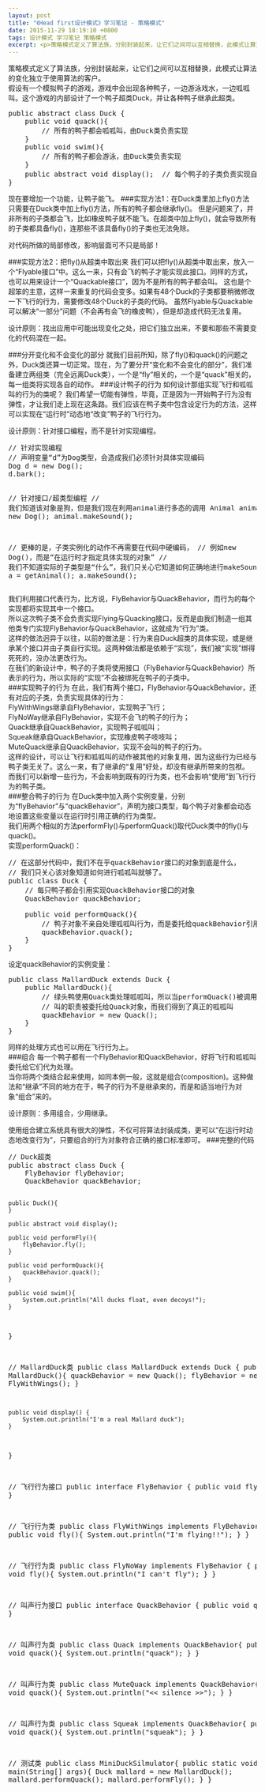 ```yaml
---
layout: post
title: "《Head first设计模式》学习笔记 - 策略模式"
date: 2015-11-29 18:19:10 +0800
tags: 设计模式 学习笔记 策略模式
excerpt: <p>策略模式定义了算法族，分别封装起来，让它们之间可以互相替换，此模式让算法的变化独立于使用算法的客户。</p>
---
```


<div class="alert alert-success" role="alert">策略模式定义了算法族，分别封装起来，让它们之间可以互相替换，此模式让算法的变化独立于使用算法的客户。</div>
假设有一个模拟鸭子的游戏，游戏中会出现各种鸭子，一边游泳戏水，一边呱呱叫。这个游戏的内部设计了一个鸭子超类Duck，并让各种鸭子继承此超类。  
<pre class="mcode">
public abstract class Duck {
    public void quack(){
        // 所有的鸭子都会呱呱叫，由Duck类负责实现
    }
    public void swim(){
        // 所有的鸭子都会游泳，由Duck类负责实现
    }
    public abstract void display();  // 每个鸭子的子类负责实现自己的display
}
</pre>
现在要增加一个功能，让鸭子能飞。
###实现方法1：在Duck类里加上fly()方法
只需要在Duck类中加上fly()方法，所有的鸭子都会继承fly()。  
但是问题来了，并非所有的子类都会飞，比如橡皮鸭子就不能飞。在超类中加上fly()，就会导致所有的子类都具备fly()，连那些不该具备fly()的子类也无法免除。  
<p class="text-danger">对代码所做的局部修改，影响层面可不只是局部！</p>
###实现方法2：把fly()从超类中取出来
我们可以把fly()从超类中取出来，放入一个“Flyable接口”中。这么一来，只有会飞的鸭子才能实现此接口。同样的方式，也可以用来设计一个“Quackable接口”，因为不是所有的鸭子都会叫。  
这也是个超笨的主意，这样一来重复的代码会变多。如果有48个Duck的子类都要稍微修改一下飞行的行为，需要修改48个Duck的子类的代码。  
虽然Flyable与Quackable可以解决“一部分”问题（不会再有会飞的橡皮鸭），但是却造成代码无法复用。  
<p class="text-danger">设计原则：找出应用中可能出现变化之处，把它们独立出来，不要和那些不需要变化的代码混在一起。</p>
###分开变化和不会变化的部分
就我们目前所知，除了fly()和quack()的问题之外，Duck类还算一切正常。现在，为了要分开“变化和不会变化的部分”，我们准备建立两组类（完全远离Duck类），一个是“fly”相关的，一个是“quack”相关的，每一组类将实现各自的动作。
###设计鸭子的行为
如何设计那组实现飞行和呱呱叫的行为的类呢？  
我们希望一切能有弹性，毕竟，正是因为一开始鸭子行为没有弹性，才让我们走上现在这条路。我们应该在鸭子类中包含设定行为的方法，这样可以实现在“运行时”动态地“改变”鸭子的飞行行为。  
<p class="text-danger">设计原则：针对接口编程，而不是针对实现编程。</p>
<pre class="mcode">
// 针对实现编程
// 声明变量“d”为Dog类型，会造成我们必须针对具体实现编码
Dog d = new Dog();
d.bark();

// 针对接口/超类型编程
// 我们知道该对象是狗，但是我们现在利用animal进行多态的调用
Animal animal = new Dog();
animal.makeSound();

// 更棒的是，子类实例化的动作不再需要在代码中硬编码，
// 例如new Dog()，而是“在运行时才指定具体实现的对象”
// 我们不知道实际的子类型是“什么”，我们只关心它知道如何正确地进行makeSound()的动作就够了
a = getAnimal();
a.makeSound();
</pre>
我们利用接口代表行为，比方说，FlyBehavior与QuackBehavior，而行为的每个实现都将实现其中一个接口。  
所以这次鸭子类不会负责实现Flying与Quacking接口，反而是由我们制造一组其他类专门实现FlyBehavior与QuackBehavior，这就成为“行为”类。  
这样的做法迥异于以往，以前的做法是：行为来自Duck超类的具体实现，或是继承某个接口并由子类自行实现。这两种做法都是依赖于“实现”，我们被“实现”绑得死死的，没办法更改行为。  
在我们的新设计中，鸭子的子类将使用接口（FlyBehavior与QuackBehavior）所表示的行为，所以实际的“实现”不会被绑死在鸭子的子类中。  
###实现鸭子的行为
在此，我们有两个接口，FlyBehavior与QuackBehavior，还有对应的子类，负责实现具体的行为：  
FlyWithWings继承自FlyBehavior，实现鸭子飞行；  
FlyNoWay继承自FlyBehavior，实现不会飞的鸭子的行为；  
Quack继承自QuackBehavior，实现鸭子呱呱叫；  
Squeak继承自QuackBehavior，实现橡皮鸭子吱吱叫；  
MuteQuack继承自QuackBehavior，实现不会叫的鸭子的行为。  
这样的设计，可以让飞行和呱呱叫的动作被其他的对象复用，因为这些行为已经与鸭子类无关了。这么一来，有了继承的“复用”好处，却没有继承所带来的包袱。  
而我们可以新增一些行为，不会影响到既有的行为类，也不会影响“使用”到飞行行为的鸭子类。  
###整合鸭子的行为
在Duck类中加入两个实例变量，分别为“flyBehavior”与“quackBehavior”，声明为接口类型，每个鸭子对象都会动态地设置这些变量以在运行时引用正确的行为类型。  
我们用两个相似的方法performFly()与performQuack()取代Duck类中的fly()与quack()。  
实现performQuack()：
<pre class="mcode">
// 在这部分代码中，我们不在乎quackBehavior接口的对象到底是什么，
// 我们只关心该对象知道如何进行呱呱叫就够了。
public class Duck {
    // 每只鸭子都会引用实现QuackBehavior接口的对象
    QuackBehavior quackBehavior;
    
    public void performQuack(){
        // 鸭子对象不亲自处理呱呱叫行为，而是委托给quackBehavior引用的对象
        quackBehavior.quack();
    }
}
</pre>
设定quackBehavior的实例变量：
<pre class="mcode">
public class MallardDuck extends Duck {
    public MallardDuck(){
        // 绿头鸭使用Quack类处理呱呱叫，所以当performQuack()被调用时，
        // 叫的职责被委托给Quack对象，而我们得到了真正的呱呱叫
        quackBehavior = new Quack();
    }
}
</pre>
同样的处理方式也可以用在飞行行为上。  
###组合
每一个鸭子都有一个FlyBehavior和QuackBehavior，好将飞行和呱呱叫委托给它们代为处理。  
当你将两个类结合起来使用，如同本例一般，这就是组合(composition)。这种做法和“继承”不同的地方在于，鸭子的行为不是继承来的，而是和适当地行为对象“组合”来的。  
<p class="text-danger">设计原则：多用组合，少用继承。</p>
使用组合建立系统具有很大的弹性，不仅可将算法封装成类，更可以“在运行时动态地改变行为”，只要组合的行为对象符合正确的接口标准即可。
###完整的代码
<pre class="mcode">
// Duck超类
public abstract class Duck {
    FlyBehavior flyBehavior;
    QuackBehavior quackBehavior;

    public Duck(){
    }

    public abstract void display();

    public void performFly(){
        flyBehavior.fly();
    }

    public void performQuack(){
        quackBehavior.quack();
    }

    public void swim(){
        System.out.println("All ducks float, even decoys!");
    }
}

// MallardDuck类
public class MallardDuck extends Duck {
    public MallardDuck(){
        quackBehavior = new Quack();
        flyBehavior = new FlyWithWings();
    }

    public void display() {
        System.out.println("I'm a real Mallard duck");
    }
}

// 飞行行为接口
public interface FlyBehavior {
    public void fly();
}

// 飞行行为类
public class FlyWithWings implements FlyBehavior {
    public void fly(){
        System.out.println("I'm flying!!");
    }
}

// 飞行行为类
public class FlyNoWay implements FlyBehavior {
    public void fly(){
        System.out.println("I can't fly");
    }
}

// 叫声行为接口
public interface QuackBehavior {
    public void quack();
}

// 叫声行为类
public class Quack implements QuackBehavior{
    public void quack(){
        System.out.println("quack");
    }
}

// 叫声行为类
public class MuteQuack implements QuackBehavior{
    public void quack(){
        System.out.println("<< silence >>");
    }
}

// 叫声行为类
public class Squeak implements QuackBehavior{
    public void quack(){
        System.out.println("squeak");
    }
}

// 测试类
public class MiniDuckSilmulator{
    public static void main(String[] args){
        Duck mallard = new MallardDuck();
        mallard.performQuack();
        mallard.performFly();
    }
}
</pre>
